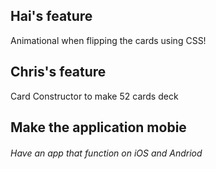 ## Hai's feature
Animational when flipping the cards using CSS!

## Chris's feature
Card Constructor to make 52 cards deck

## Make the application mobie

###### Have an app that function on iOS and Andriod 